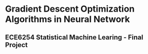 # Gradient Descent Optimization Algorithms in Neural Network
## ECE6254 Statistical Machine Learing - Final Project
